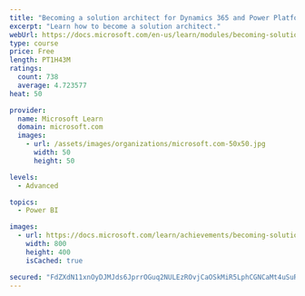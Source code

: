 ```yaml
---
title: "Becoming a solution architect for Dynamics 365 and Power Platform"
excerpt: "Learn how to become a solution architect."
webUrl: https://docs.microsoft.com/en-us/learn/modules/becoming-solution-architect/
type: course
price: Free
length: PT1H43M
ratings:
  count: 738
  average: 4.723577
heat: 50

provider:
  name: Microsoft Learn
  domain: microsoft.com
  images:
    - url: /assets/images/organizations/microsoft.com-50x50.jpg
      width: 50
      height: 50

levels:
  - Advanced

topics:
  - Power BI

images:
  - url: https://docs.microsoft.com/learn/achievements/becoming-solution-architect-social.png
    width: 800
    height: 400
    isCached: true

secured: "FdZXdN11xnOyDJMJds6JprrOGuq2NULEzROvjCaOSkMiR5LphCGNCaMt4uSuRQPlA/mxNi2eVsbI+an9GYrtacYG4dwvP58AIaZdaUIdIpJy4IRhtwA+4IYuafOLglJGBCcK8OFSHwtKwEO0wLjG3NVqvSFNQmatlRzZRWqcygInX9XSWtakyjB1HdFbzwcVh83d3m1D9TZgnSgVTltrTGZmZmGZQoDloD2jZj4+k+JANioDlmTYQKSnHY3rMLjM6AO47JVVL+XK98XgN0pjdMtG38z3vI5U+RslXCYfPl4dKzdajIGLDurQX6YDUYA0a6WJ6AofeZ5AOXO8+F9n8TyR/AlJFjfrHBg99Jwieai00mlEeQzAJbambc4OGhGNf29fxTyCySg3WU7fuZVPiN+a6hY2lAegpiwBCmIQ6x0=;zG+wUgTugbsXXw8PbpbZnQ=="
---
```


